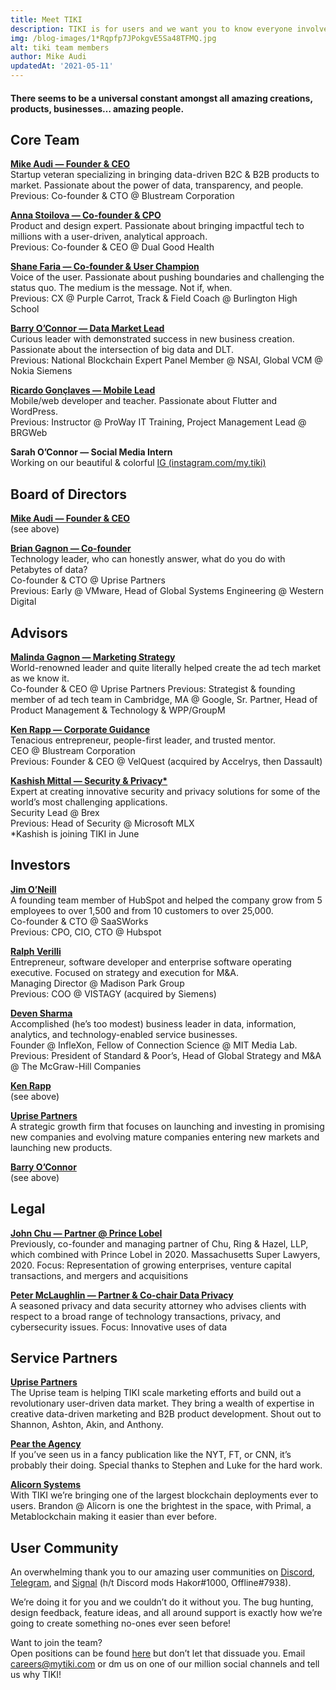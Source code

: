 ```yaml
---
title: Meet TIKI
description: TIKI is for users and we want you to know everyone involved. Together we’re going to take back our data.
img: /blog-images/1*Rqpfp7JPokgvE5Sa48TFMQ.jpg
alt: tiki team members
author: Mike Audi
updatedAt: '2021-05-11'
---
```


#### There seems to be a universal constant amongst all amazing creations, products, businesses… amazing people.

## Core Team
**[Mike Audi — Founder & CEO](https://www.linkedin.com/in/maudi/)**  
Startup veteran specializing in bringing data-driven B2C & B2B products to market. Passionate about the power of data, transparency, and people.  
Previous: Co-founder & CTO @ Blustream Corporation

**[Anna Stoilova — Co-founder & CPO](https://www.linkedin.com/in/annastoilova/)**  
Product and design expert. Passionate about bringing impactful tech to millions with a user-driven, analytical approach.  
Previous: Co-founder & CEO @ Dual Good Health

**[Shane Faria — Co-founder & User Champion](https://www.linkedin.com/in/shane-faria-263a0b178/)**  
Voice of the user. Passionate about pushing boundaries and challenging the status quo. The medium is the message. Not if, when.  
Previous: CX @ Purple Carrot, Track & Field Coach @ Burlington High School  

**[Barry O’Connor — Data Market Lead](https://www.linkedin.com/in/barryoconnor/)**  
Curious leader with demonstrated success in new business creation. Passionate about the intersection of big data and DLT.  
Previous: National Blockchain Expert Panel Member @ NSAI, Global VCM @ Nokia Siemens  

**[Ricardo Gonçlaves — Mobile Lead](https://www.linkedin.com/in/ricardolg/)**  
Mobile/web developer and teacher. Passionate about Flutter and WordPress.  
Previous: Instructor @ ProWay IT Training, Project Management Lead @ BRGWeb  

**Sarah O’Connor — Social Media Intern**  
Working on our beautiful & colorful [IG (instagram.com/my.tiki)](https://instagram.com/my.tiki)

## Board of Directors
**[Mike Audi — Founder & CEO](https://www.linkedin.com/in/maudi/)**  
(see above)

**[Brian Gagnon — Co-founder](https://www.linkedin.com/in/bmgagnon/)**  
Technology leader, who can honestly answer, what do you do with Petabytes of data?  
Co-founder & CTO @ Uprise Partners  
Previous: Early @ VMware, Head of Global Systems Engineering @ Western Digital  

## Advisors
**[Malinda Gagnon — Marketing Strategy](https://www.linkedin.com/in/malindagagnon/)**  
World-renowned leader and quite literally helped create the ad tech market as we know it.  
Co-founder & CEO @ Uprise Partners
Previous: Strategist & founding member of ad tech team in Cambridge, MA @ Google, Sr. Partner, Head of Product Management & Technology & WPP/GroupM  

**[Ken Rapp — Corporate Guidance](https://www.linkedin.com/in/ken-rapp-b922766/)**  
Tenacious entrepreneur, people-first leader, and trusted mentor.  
CEO @ Blustream Corporation  
Previous: Founder & CEO @ VelQuest (acquired by Accelrys, then Dassault)  

**[Kashish Mittal — Security & Privacy*](https://www.linkedin.com/in/kashishmittalcmu/)**  
Expert at creating innovative security and privacy solutions for some of the world’s most challenging applications.  
Security Lead @ Brex  
Previous: Head of Security @ Microsoft MLX  
*Kashish is joining TIKI in June 
  
## Investors
**[Jim O’Neill](https://www.hubspot.com/company/advisory-board/jim-oneill)**  
A founding team member of HubSpot and helped the company grow from 5 employees to over 1,500 and from 10 customers to over 25,000.  
Co-founder & CTO @ SaaSWorks  
Previous: CPO, CIO, CTO @ Hubspot  

**[Ralph Verilli](https://www.madisonparkgrp.com/team)**  
Entrepreneur, software developer and enterprise software operating executive. Focused on strategy and execution for M&A.  
Managing Director @ Madison Park Group  
Previous: COO @ VISTAGY (acquired by Siemens)  

**[Deven Sharma](https://en.wikipedia.org/wiki/Deven_Sharma)**  
Accomplished (he’s too modest) business leader in data, information, analytics, and technology-enabled service businesses.  
Founder @ InfleXon, Fellow of Connection Science @ MIT Media Lab.  
Previous: President of Standard & Poor’s, Head of Global Strategy and M&A @ The McGraw-Hill Companies  

**[Ken Rapp](https://www.linkedin.com/in/ken-rapp-b922766/)**  
(see above)  

**[Uprise Partners](https://www.uprisepartners.com)**  
A strategic growth firm that focuses on launching and investing in promising new companies and evolving mature companies entering new markets and launching new products.  

**[Barry O’Connor](https://www.linkedin.com/in/barryoconnor/)**  
(see above)  

## Legal
**[John Chu — Partner @ Prince Lobel](https://princelobel.com/professional/john-h-chu/)**  
Previously, co-founder and managing partner of Chu, Ring & Hazel, LLP, which combined with Prince Lobel in 2020. Massachusetts Super Lawyers, 2020.
Focus: Representation of growing enterprises, venture capital transactions, and mergers and acquisitions

**[Peter McLaughlin — Partner & Co-chair Data Privacy](https://princelobel.com/professional/peter-f-mclaughlin/)**  
A seasoned privacy and data security attorney who advises clients with respect to a broad range of technology transactions, privacy, and cybersecurity issues.
Focus: Innovative uses of data

## Service Partners
**[Uprise Partners](https://www.uprisepartners.com)**  
The Uprise team is helping TIKI scale marketing efforts and build out a revolutionary user-driven data market. They bring a wealth of expertise in creative data-driven marketing and B2B product development. Shout out to Shannon, Ashton, Akin, and Anthony.

**[Pear the Agency](https://peartheagency.com)**  
If you’ve seen us in a fancy publication like the NYT, FT, or CNN, it’s probably their doing. Special thanks to Stephen and Luke for the hard work.

**[Alicorn Systems](https://www.alicorn.systems)**  
With TIKI we’re bringing one of the largest blockchain deployments ever to users. Brandon @ Alicorn is one the brightest in the space, with Primal, a Metablockchain making it easier than ever before.

## User Community
An overwhelming thank you to our amazing user communities on [Discord](https://discord.com/invite/evjYQq48Be), [Telegram](https://t.me/mytikiapp), and [Signal](https://signal.group/#CjQKIA66Eq2VHecpcCd-cu-dziozMRSH3EuQdcZJNyMOYNi5EhC0coWtjWzKQ1dDKEjMqhkP) (h/t Discord mods Hakor#1000, Offline#7938).  

We’re doing it for you and we couldn’t do it without you. The bug hunting, design feedback, feature ideas, and all around support is exactly how we’re going to create something no-ones ever seen before!  

Want to join the team?  
Open positions can be found [here](https://angel.co/company/mytiki/jobs) but don’t let that dissuade you. Email [careers@mytiki.com](mailto:careers@mytiki.com) or dm us on one of our million social channels and tell us why TIKI!
